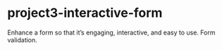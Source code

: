 # project3-interactive-form

Enhance a form so that it’s engaging, interactive, and easy to use.
Form validation.



